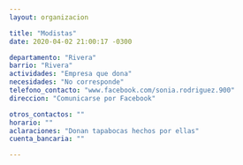 ```yaml
---
layout: organizacion

title: "Modistas"
date: 2020-04-02 21:00:17 -0300

departamento: "Rivera"
barrio: "Rivera"
actividades: "Empresa que dona"
necesidades: "No corresponde"
telefono_contacto: "www.facebook.com/sonia.rodriguez.900"
direccion: "Comunicarse por Facebook"

otros_contactos: ""
horario: ""
aclaraciones: "Donan tapabocas hechos por ellas"
cuenta_bancaria: ""

---
```

